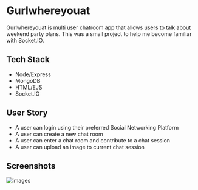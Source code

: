 # Gurlwhereyouat

Gurlwhereyouat is multi user chatroom app that allows users to talk about weekend party plans. This was a small project to help me become familiar with Socket.IO.

## Tech Stack
- Node/Express
- MongoDB
- HTML/EJS
- Socket.IO

## User Story
- A user can login using their preferred Social Networking Platform
- A user can create a new chat room
- A user can enter a chat room and contribute to a chat session
- A user can upload an image to current chat session

## Screenshots

![images](http://imgur.com/kH7QmRt)
